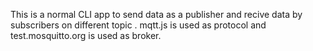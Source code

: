 This is a normal CLI app to send data as a publisher and recive data by subscribers on different topic .
mqtt.js is used as protocol and test.mosquitto.org is used as broker.
